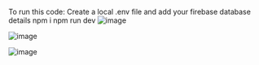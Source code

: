 
To run this code:
Create a local .env file and add your firebase database details
npm i
npm run dev
![image](https://user-images.githubusercontent.com/77629060/234091230-ccf6214f-84e4-4162-8e17-677ea71901cb.png)

![image](https://user-images.githubusercontent.com/77629060/234091385-25fa07f3-b50f-444e-89ce-a41a99430262.png)

![image](https://user-images.githubusercontent.com/77629060/234091750-7b8a79f5-d6b0-4120-831d-be373bcdd184.png)
